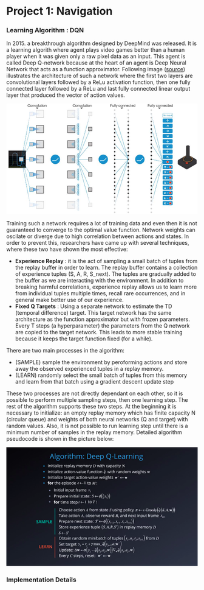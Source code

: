 [//]: # (Image References)

[image1]: https://user-images.githubusercontent.com/10624937/42135619-d90f2f28-7d12-11e8-8823-82b970a54d7e.gif "Trained Agent"

# Project 1: Navigation

### Learning Algorithm : DQN

In 2015. a breakthrough algorithm designed by DeepMind was released. It is a learning algorith where agent plays video games better than a human player when it was given only a raw pixel data as an input. This agent is called Deep Q-network because at the heart of an agent is Deep Neural Network that acts as a function approximator. Following image ([source](https://www.nature.com/articles/nature14236)) illustrates the architecture of such a network where the first two layers are convolutional layers followed by a ReLu activation function, then one fully connected layer followed by a ReLu and last fully connected linear output layer that produced the vector of action values. 

<p align="center">
<img src="https://github.com/brinij/p1_navigation/blob/master/dnn_structure_dqn_nature.jpg" width="600">
</p>

Training such a network requires a lot of training data and even then it is not guaranteed to converge to the optimal value function. Network weights can oscilate or diverge due to high correlation between actions and states. In order to prevent this, researchers have came up with several techniques, where these two have shown the most effective: 

- **Experience Replay** : it is the act of sampling a small batch of tuples from the replay buffer in order to learn. The replay buffer contains a collection of experience tuples (S, A, R, S_next). The tuples are gradually added to the buffer as we are interacting with the environment. In addition to breaking harmful correlations, experience replay allows us to learn more from individual tuples multiple times, recall rare occurrences, and in general make better use of our experience.
- **Fixed Q Targets** : Using a separate network to estimate the TD (temporal difference) target. This target network has the same architecture as the function approximator but with frozen parameters. Every T steps (a hyperparameter) the parameters from the Q network are copied to the target network. This leads to more stable training because it keeps the target function fixed (for a while).

There are two main processes in the algorithm: 
- (SAMPLE) sample the environment by peroforming actions and store away the observed experienced tuples in a replay memory.
- (LEARN) randomly select the small batch of tuples from this memory and learn from that batch using a gradient descent update step

These two processes are not directly dependant on each other, so it is possible to perform multiple sampling steps, then one learning step. The rest of the algorithm supports these two steps. At the beginning it is necessary to initialize: an empty replay memory which has finite capacity N (circular queue) and weights of both neural networks (Q and target) with random values. Also, it is not possible to run learning step until there is a minimum number of samples in the replay memory. Detailed algorithm pseudocode is shown in the picture below:

<p align="center">
<img src="https://github.com/brinij/p1_navigation/blob/master/dqn_algorithm.png" width="600">
</p>


### Implementation Details
